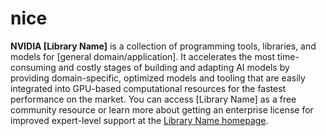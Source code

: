 # nice

**NVIDIA [Library Name]** is a collection of programming tools, libraries, and models for [general domain/application]. It accelerates the most time-consuming and costly stages of building and adapting AI models by providing domain-specific, optimized models and tooling that are easily integrated into GPU-based computational resources for the fastest performance on the market. You can access [Library Name] as a free community resource or learn more about getting an enterprise license for improved expert-level support at the [Library Name homepage](https://www.nvidia.com).
